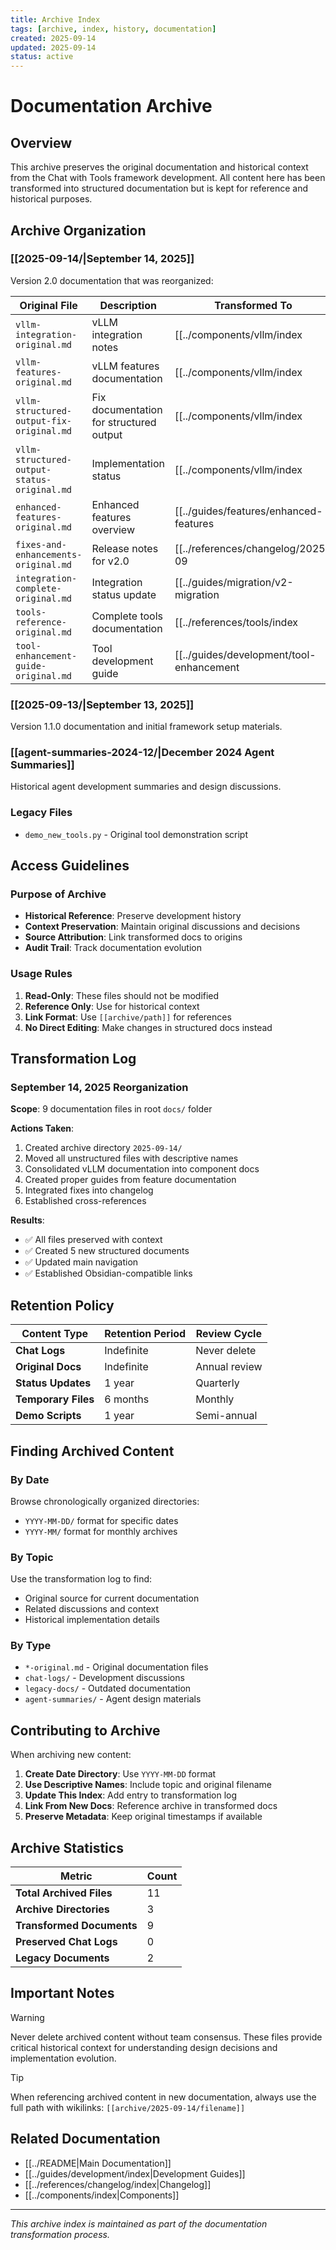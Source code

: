 ```yaml
---
title: Archive Index
tags: [archive, index, history, documentation]
created: 2025-09-14
updated: 2025-09-14
status: active
---
```


# Documentation Archive

## Overview

This archive preserves the original documentation and historical context from the Chat with Tools framework development. All content here has been transformed into structured documentation but is kept for reference and historical purposes.

## Archive Organization

### [[2025-09-14/|September 14, 2025]]

Version 2.0 documentation that was reorganized:

| Original File | Description | Transformed To |
|--------------|-------------|----------------|
| `vllm-integration-original.md` | vLLM integration notes | [[../components/vllm/index|vLLM Component]] |
| `vllm-features-original.md` | vLLM features documentation | [[../components/vllm/index|vLLM Component]] |
| `vllm-structured-output-fix-original.md` | Fix documentation for structured output | [[../components/vllm/index|vLLM Component]] |
| `vllm-structured-output-status-original.md` | Implementation status | [[../components/vllm/index|vLLM Component]] |
| `enhanced-features-original.md` | Enhanced features overview | [[../guides/features/enhanced-features|Enhanced Features Guide]] |
| `fixes-and-enhancements-original.md` | Release notes for v2.0 | [[../references/changelog/2025-09|Changelog]] |
| `integration-complete-original.md` | Integration status update | [[../guides/migration/v2-migration|Migration Guide]] |
| `tools-reference-original.md` | Complete tools documentation | [[../references/tools/index|Tools Reference]] |
| `tool-enhancement-guide-original.md` | Tool development guide | [[../guides/development/tool-enhancement|Tool Enhancement Guide]] |

### [[2025-09-13/|September 13, 2025]]

Version 1.1.0 documentation and initial framework setup materials.

### [[agent-summaries-2024-12/|December 2024 Agent Summaries]]

Historical agent development summaries and design discussions.

### Legacy Files

- `demo_new_tools.py` - Original tool demonstration script

## Access Guidelines

### Purpose of Archive
- **Historical Reference**: Preserve development history
- **Context Preservation**: Maintain original discussions and decisions
- **Source Attribution**: Link transformed docs to origins
- **Audit Trail**: Track documentation evolution

### Usage Rules
1. **Read-Only**: These files should not be modified
2. **Reference Only**: Use for historical context
3. **Link Format**: Use `[[archive/path]]` for references
4. **No Direct Editing**: Make changes in structured docs instead

## Transformation Log

### September 14, 2025 Reorganization

**Scope**: 9 documentation files in root `docs/` folder

**Actions Taken**:
1. Created archive directory `2025-09-14/`
2. Moved all unstructured files with descriptive names
3. Consolidated vLLM documentation into component docs
4. Created proper guides from feature documentation
5. Integrated fixes into changelog
6. Established cross-references

**Results**:
- ✅ All files preserved with context
- ✅ Created 5 new structured documents
- ✅ Updated main navigation
- ✅ Established Obsidian-compatible links

## Retention Policy

| Content Type | Retention Period | Review Cycle |
|--------------|-----------------|--------------|
| **Chat Logs** | Indefinite | Never delete |
| **Original Docs** | Indefinite | Annual review |
| **Status Updates** | 1 year | Quarterly |
| **Temporary Files** | 6 months | Monthly |
| **Demo Scripts** | 1 year | Semi-annual |

## Finding Archived Content

### By Date
Browse chronologically organized directories:
- `YYYY-MM-DD/` format for specific dates
- `YYYY-MM/` format for monthly archives

### By Topic
Use the transformation log to find:
- Original source for current documentation
- Related discussions and context
- Historical implementation details

### By Type
- `*-original.md` - Original documentation files
- `chat-logs/` - Development discussions
- `legacy-docs/` - Outdated documentation
- `agent-summaries/` - Agent design materials

## Contributing to Archive

When archiving new content:

1. **Create Date Directory**: Use `YYYY-MM-DD` format
2. **Use Descriptive Names**: Include topic and original filename
3. **Update This Index**: Add entry to transformation log
4. **Link From New Docs**: Reference archive in transformed docs
5. **Preserve Metadata**: Keep original timestamps if available

## Archive Statistics

| Metric | Count |
|--------|-------|
| **Total Archived Files** | 11 |
| **Archive Directories** | 3 |
| **Transformed Documents** | 9 |
| **Preserved Chat Logs** | 0 |
| **Legacy Documents** | 2 |

## Important Notes

> [!WARNING]
> Never delete archived content without team consensus. These files provide critical historical context for understanding design decisions and implementation evolution.

> [!TIP]
> When referencing archived content in new documentation, always use the full path with wikilinks: `[[archive/2025-09-14/filename]]`

## Related Documentation

- [[../README|Main Documentation]]
- [[../guides/development/index|Development Guides]]
- [[../references/changelog/index|Changelog]]
- [[../components/index|Components]]

---

*This archive index is maintained as part of the documentation transformation process.*